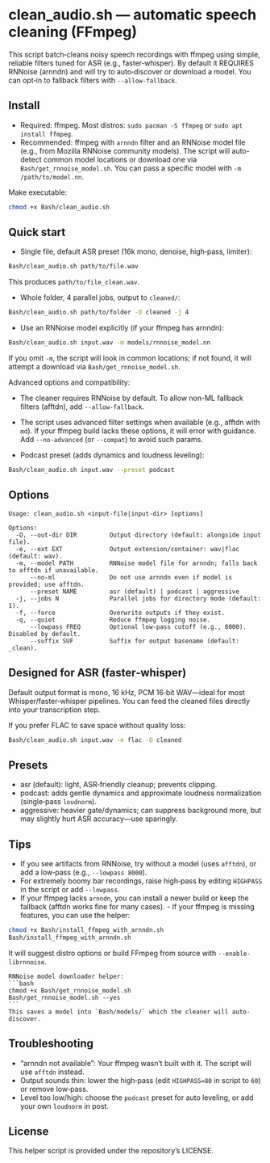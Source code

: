# clean_audio.sh — automatic speech cleaning (FFmpeg)

This script batch‑cleans noisy speech recordings with ffmpeg using simple, reliable filters tuned for ASR (e.g., faster‑whisper). By default it REQUIRES RNNoise (arnndn) and will try to auto‑discover or download a model. You can opt‑in to fallback filters with `--allow-fallback`.

## Install

- Required: ffmpeg. Most distros: `sudo pacman -S ffmpeg` or `sudo apt install ffmpeg`.
- Recommended: ffmpeg with `arnndn` filter and an RNNoise model file (e.g., from Mozilla RNNoise community models). The script will auto-detect common model locations or download one via `Bash/get_rnnoise_model.sh`. You can pass a specific model with `-m /path/to/model.nn`.

Make executable:

```bash
chmod +x Bash/clean_audio.sh
```

## Quick start

- Single file, default ASR preset (16k mono, denoise, high‑pass, limiter):
```bash
Bash/clean_audio.sh path/to/file.wav
```
This produces `path/to/file_clean.wav`.

- Whole folder, 4 parallel jobs, output to `cleaned/`:
```bash
Bash/clean_audio.sh path/to/folder -O cleaned -j 4
```

- Use an RNNoise model explicitly (if your ffmpeg has arnndn):
```bash
Bash/clean_audio.sh input.wav -m models/rnnoise_model.nn
```
If you omit `-m`, the script will look in common locations; if not found, it will attempt a download via `Bash/get_rnnoise_model.sh`.

Advanced options and compatibility:
- The cleaner requires RNNoise by default. To allow non-ML fallback filters (afftdn), add `--allow-fallback`.
- The script uses advanced filter settings when available (e.g., afftdn with `md`). If your ffmpeg build lacks these options, it will error with guidance. Add `--no-advanced` (or `--compat`) to avoid such params.

- Podcast preset (adds dynamics and loudness leveling):
```bash
Bash/clean_audio.sh input.wav --preset podcast
```

## Options

```text
Usage: clean_audio.sh <input-file|input-dir> [options]

Options:
  -O, --out-dir DIR         Output directory (default: alongside input file).
  -e, --ext EXT             Output extension/container: wav|flac (default: wav).
  -m, --model PATH          RNNoise model file for arnndn; falls back to afftdn if unavailable.
      --no-ml               Do not use arnndn even if model is provided; use afftdn.
      --preset NAME         asr (default) | podcast | aggressive
  -j, --jobs N              Parallel jobs for directory mode (default: 1).
  -f, --force               Overwrite outputs if they exist.
  -q, --quiet               Reduce ffmpeg logging noise.
      --lowpass FREQ        Optional low-pass cutoff (e.g., 8000). Disabled by default.
      --suffix SUF          Suffix for output basename (default: _clean).
```

## Designed for ASR (faster‑whisper)

Default output format is mono, 16 kHz, PCM 16‑bit WAV—ideal for most Whisper/faster‑whisper pipelines. You can feed the cleaned files directly into your transcription step.

If you prefer FLAC to save space without quality loss:
```bash
Bash/clean_audio.sh input.wav -e flac -O cleaned
```

## Presets

- asr (default): light, ASR‑friendly cleanup; prevents clipping.
- podcast: adds gentle dynamics and approximate loudness normalization (single‑pass `loudnorm`).
- aggressive: heavier gate/dynamics; can suppress background more, but may slightly hurt ASR accuracy—use sparingly.

## Tips

- If you see artifacts from RNNoise, try without a model (uses `afftdn`), or add a low‑pass (e.g., `--lowpass 8000`).
- For extremely boomy bar recordings, raise high‑pass by editing `HIGHPASS` in the script or add `--lowpass`.
- If your ffmpeg lacks `arnndn`, you can install a newer build or keep the fallback (afftdn works fine for many cases).
        - If your ffmpeg is missing features, you can use the helper:
```bash
chmod +x Bash/install_ffmpeg_with_arnndn.sh
Bash/install_ffmpeg_with_arnndn.sh
```
It will suggest distro options or build FFmpeg from source with `--enable-librnnoise`.

    RNNoise model downloader helper:
    ```bash
    chmod +x Bash/get_rnnoise_model.sh
    Bash/get_rnnoise_model.sh --yes
    ```
    This saves a model into `Bash/models/` which the cleaner will auto-discover.

## Troubleshooting

- “arnndn not available”: Your ffmpeg wasn’t built with it. The script will use `afftdn` instead.
- Output sounds thin: lower the high‑pass (edit `HIGHPASS=80` in script to `60`) or remove low‑pass.
- Level too low/high: choose the `podcast` preset for auto leveling, or add your own `loudnorm` in post.

## License

This helper script is provided under the repository’s LICENSE.
